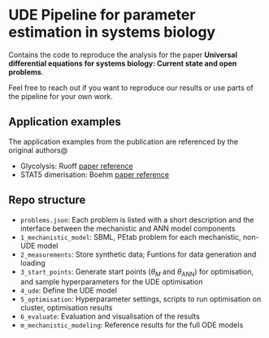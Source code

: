 # UDE Pipeline for parameter estimation in systems biology

Contains the code to reproduce the analysis for the paper **Universal differential equations for systems biology: Current state and open problems**.

Feel free to reach out if you want to reproduce our results or use parts of the pipeline for your own work.


## Application examples
The application examples from the publication are referenced by the original authors@
- Glycolysis: Ruoff [paper reference](https://doi.org/10.1016/S0301-4622(03)00191-1)
- STAT5 dimerisation: Boehm [paper reference](https://doi.org/10.1021/pr5006923)


## Repo structure
- `problems.json`: Each problem is listed with a short description and the interface between the mechanistic and ANN model components
- `1_mechanistic_model`: SBML, PEtab problem for each mechanistic, non-UDE model
- `2_measurements`: Store synthetic data; Funtions for data generation and loading
- `3_start_points`: Generate start points ($\theta_M$ and $\theta_{\text{ANN}}$) for optimisation, and sample hyperparameters for the UDE optimisation
- `4_ude`: Define the UDE model
- `5_optimisation`: Hyperparameter settings, scripts to run optimisation on cluster, optimisation results
- `6_evaluate`: Evaluation and visualisation of the results
- `m_mechanistic_modeling`: Reference results for the full ODE models
